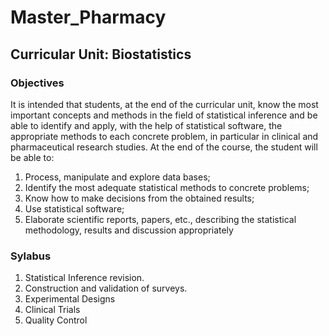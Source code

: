 # Master_Pharmacy

## Curricular Unit: Biostatistics 

### Objectives
It is intended that students, at the end of the curricular unit, know the most important concepts and methods in the field of statistical inference and be able to identify and apply, with the help of statistical software, the appropriate methods to each concrete problem, in particular in clinical and pharmaceutical research studies.
At the end of the course, the student will be able to:

1) Process, manipulate and explore data bases;
2) Identify the most adequate statistical methods to concrete problems;
3) Know how to make decisions from the obtained results;
4) Use statistical software;
5) Elaborate scientific reports, papers, etc., describing the statistical methodology, results and discussion appropriately


### Sylabus

1. Statistical Inference revision.
2. Construction and validation of surveys.
3. Experimental Designs 
4. Clinical Trials
5. Quality Control

